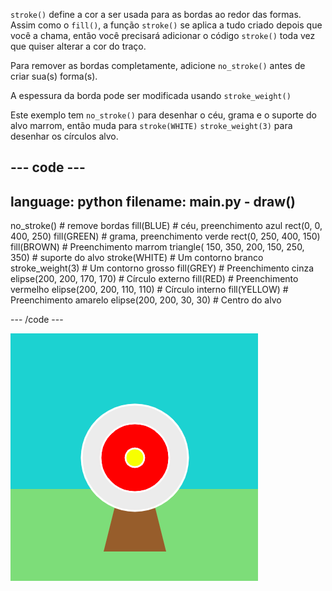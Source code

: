 `stroke()` define a cor a ser usada para as bordas ao redor das formas. Assim como o `fill()`, a função `stroke()` se aplica a tudo criado depois que você a chama, então você precisará adicionar o código `stroke()` toda vez que quiser alterar a cor do traço.

Para remover as bordas completamente, adicione `no_stroke()` antes de criar sua(s) forma(s).

A espessura da borda pode ser modificada usando `stroke_weight()`

Este exemplo tem `no_stroke()` para desenhar o céu, grama e o suporte do alvo marrom, então muda para `stroke(WHITE)` `stroke_weight(3)` para desenhar os círculos alvo.

--- code ---
---
language: python
filename: main.py - draw()
---

  no_stroke() # remove bordas fill(BLUE) # céu, preenchimento azul rect(0, 0, 400, 250) fill(GREEN) # grama, preenchimento verde rect(0, 250, 400, 150) fill(BROWN) # Preenchimento marrom triangle( 150, 350, 200, 150, 250, 350) # suporte do alvo stroke(WHITE) # Um contorno branco stroke_weight(3) # Um contorno grosso fill(GREY) # Preenchimento cinza elipse(200, 200, 170, 170) # Círculo externo fill(RED) # Preenchimento vermelho elipse(200, 200, 110, 110) # Círculo interno fill(YELLOW) # Preenchimento amarelo elipse(200, 200, 30, 30) # Centro do alvo

--- /code ---

![Uma cena de tiro com arco e flechas, com bordas grossas e brancas nos círculos e sem bordas nos retângulos ou triângulos.](images/outline-circles.png)
